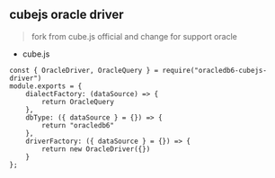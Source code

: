 
## cubejs oracle driver

> fork from cube.js official and change for support oracle

* cube.js

```code
const { OracleDriver, OracleQuery } = require("oracledb6-cubejs-driver")
module.exports = {
    dialectFactory: (dataSource) => {        
        return OracleQuery
    },
    dbType: ({ dataSource } = {}) => {
        return "oracledb6"
    },
    driverFactory: ({ dataSource } = {}) => {
        return new OracleDriver({})
    }
};
```
